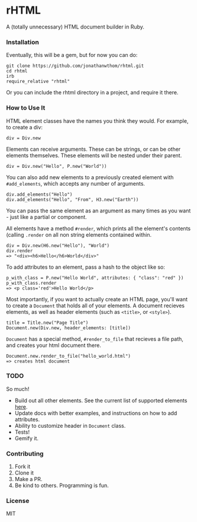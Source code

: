 # rHTML

A (totally unnecessary) HTML document builder in Ruby.

### Installation 

Eventually, this will be a gem, but for now you can do:

```
git clone https://github.com/jonathanwthom/rhtml.git
cd rhtml
irb
require_relative "rhtml"
```

Or you can include the rhtml directory in a project, and 
require it there.

### How to Use It

HTML element classes have the names you think they would. For example, to create a div:

```
div = Div.new
```

Elements can receive arguments. These can be strings, or can be other elements themselves.
These elements will be nested under their parent.

```
div = Div.new("Hello", P.new("World"))
```

You can also add new elements to a previously created element with `#add_elements`, which accepts any number of arguments.

```
div.add_elements("Hello")
div.add_elements("Hello", "From", H3.new("Earth"))
```

You can pass the same element as an argument as many times as you want - just like a partial or component.

All elements have a method `#render`, which prints all the element's contents (calling `.render` on all non string elements
contained within.

```
div = Div.new(H6.new("Hello"), "World")
div.render
=> "<div><h6>Hello</h6>World</div>"
```

To add attributes to an element, pass a hash to the object like so:

```
p_with_class = P.new("Hello World", attributes: { "class": "red" })
p_with_class.render
=> <p class='red'>Hello World</p>
```

Most importantly, if you want to actually create an HTML page, you'll want to create a `Document` that holds all of your elements.
A document recieves elements, as well as header elements (such as `<title>`, or `<style>`). 

```
title = Title.new("Page Title")
Document.new(Div.new, header_elements: [title])
```

`Document` has a special method, `#render_to_file` that recieves a file path, and creates your html document there.

```
Document.new.render_to_file("hello_world.html")
=> creates html document
```


### TODO

So much!

- Build out all other elements. See the current list of supported elements [here](https://github.com/JonathanWThom/rhtml/blob/master/elements/elements.rb).
- Update docs with better examples, and instructions on how to add attributes.
- Ability to customize header in `Document` class.
- Tests! 
- Gemify it.

### Contributing

1. Fork it
2. Clone it
3. Make a PR. 
4. Be kind to others. Programming is fun.

### License

MIT 
